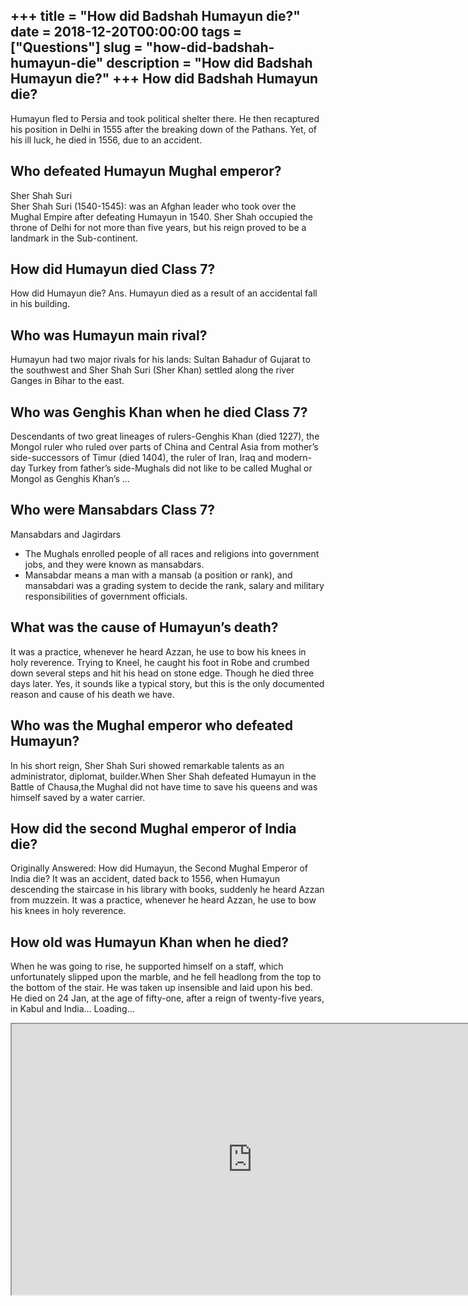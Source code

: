 +++
title = "How did Badshah Humayun die?"
date = 2018-12-20T00:00:00
tags = ["Questions"]
slug = "how-did-badshah-humayun-die"
description = "How did Badshah Humayun die?"
+++
How did Badshah Humayun die?
----------------------------

Humayun fled to Persia and took political shelter there. He then recaptured his position in Delhi in 1555 after the breaking down of the Pathans. Yet, of his ill luck, he died in 1556, due to an accident.

Who defeated Humayun Mughal emperor?
------------------------------------

Sher Shah Suri  
Sher Shah Suri (1540-1545): was an Afghan leader who took over the Mughal Empire after defeating Humayun in 1540. Sher Shah occupied the throne of Delhi for not more than five years, but his reign proved to be a landmark in the Sub-continent.

How did Humayun died Class 7?
-----------------------------

How did Humayun die? Ans. Humayun died as a result of an accidental fall in his building.

Who was Humayun main rival?
---------------------------

Humayun had two major rivals for his lands: Sultan Bahadur of Gujarat to the southwest and Sher Shah Suri (Sher Khan) settled along the river Ganges in Bihar to the east.

Who was Genghis Khan when he died Class 7?
------------------------------------------

Descendants of two great lineages of rulers-Genghis Khan (died 1227), the Mongol ruler who ruled over parts of China and Central Asia from mother’s side-successors of Timur (died 1404), the ruler of Iran, Iraq and modern-day Turkey from father’s side-Mughals did not like to be called Mughal or Mongol as Genghis Khan’s …

Who were Mansabdars Class 7?
----------------------------

Mansabdars and Jagirdars

- The Mughals enrolled people of all races and religions into government jobs, and they were known as mansabdars.
- Mansabdar means a man with a mansab (a position or rank), and mansabdari was a grading system to decide the rank, salary and military responsibilities of government officials.

What was the cause of Humayun’s death?
--------------------------------------

It was a practice, whenever he heard Azzan, he use to bow his knees in holy reverence. Trying to Kneel, he caught his foot in Robe and crumbed down several steps and hit his head on stone edge. Though he died three days later. Yes, it sounds like a typical story, but this is the only documented reason and cause of his death we have.

Who was the Mughal emperor who defeated Humayun?
------------------------------------------------

In his short reign, Sher Shah Suri showed remarkable talents as an administrator, diplomat, builder.When Sher Shah defeated Humayun in the Battle of Chausa,the Mughal did not have time to save his queens and was himself saved by a water carrier.

How did the second Mughal emperor of India die?
-----------------------------------------------

Originally Answered: How did Humayun, the Second Mughal Emperor of India die? It was an accident, dated back to 1556, when Humayun descending the staircase in his library with books, suddenly he heard Azzan from muzzein. It was a practice, whenever he heard Azzan, he use to bow his knees in holy reverence.

How old was Humayun Khan when he died?
--------------------------------------

When he was going to rise, he supported himself on a staff, which unfortunately slipped upon the marble, and he fell headlong from the top to the bottom of the stair. He was taken up insensible and laid upon his bed. He died on 24 Jan, at the age of fifty-one, after a reign of twenty-five years, in Kabul and India… Loading…

<iframe allow="accelerometer; autoplay; clipboard-write; encrypted-media; gyroscope; picture-in-picture" allowfullscreen="" class="__youtube_prefs__  epyt-is-override  no-lazyload" data-no-lazy="1" data-origheight="433" data-origwidth="770" data-skipgform_ajax_framebjll="" height="433" id="_ytid_50323" loading="lazy" src="https://www.youtube.com/embed/Vn2_bKfmA-E?enablejsapi=1&autoplay=0&cc_load_policy=0&cc_lang_pref=&iv_load_policy=1&loop=0&modestbranding=0&rel=1&fs=1&playsinline=0&autohide=2&theme=dark&color=red&controls=1&" title="YouTube player" width="770"></iframe>